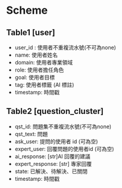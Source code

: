 
# Scheme
## Table1 [user]
- user_id : 使用者不重複流水號(不可為none)
- name: 使用者姓名
- domain: 使用者專業領域
- role: 使用者擔任角色
- goal: 使用者目標
- tag: 使用者標籤 (AI 標註)
- timestamp: 時間戳


## Table2 [question_cluster]
- qst_id: 問題集不重複流水號(不可為none)
- qst_text: 問題
- ask_user: 提問的使用者 id  (可為空)
- expert_user: 回覆問題的使用者id (可為空)
- ai_response: [str]AI 回覆的建議
- expert_response: [str] 專家回覆
- state: 已解決、待解決、已關閉
- timestamp: 時間戳